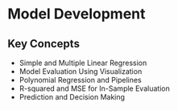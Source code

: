 # Model Development

## Key Concepts
- Simple and Multiple Linear Regression
- Model Evaluation Using Visualization
- Polynomial Regression and Pipelines
- R-squared and MSE for In-Sample Evaluation
- Prediction and Decision Making